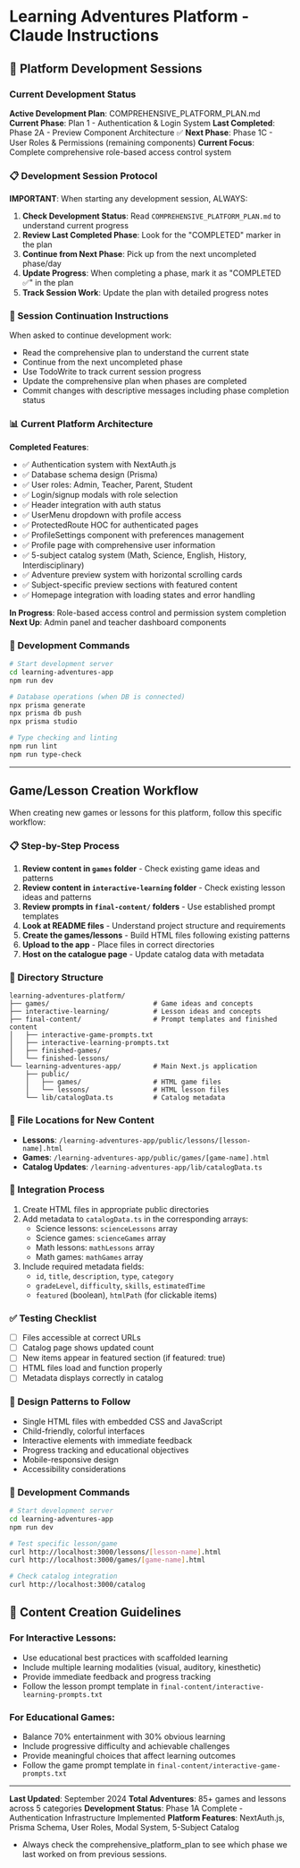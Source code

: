 # Learning Adventures Platform - Claude Instructions

## 🚀 Platform Development Sessions

### Current Development Status

**Active Development Plan**: COMPREHENSIVE_PLATFORM_PLAN.md
**Current Phase**: Plan 1 - Authentication & Login System
**Last Completed**: Phase 2A - Preview Component Architecture ✅
**Next Phase**: Phase 1C - User Roles & Permissions (remaining components)
**Current Focus**: Complete comprehensive role-based access control system

### 📋 Development Session Protocol

**IMPORTANT**: When starting any development session, ALWAYS:

1. **Check Development Status**: Read `COMPREHENSIVE_PLATFORM_PLAN.md` to understand current progress
2. **Review Last Completed Phase**: Look for the "COMPLETED" marker in the plan
3. **Continue from Next Phase**: Pick up from the next uncompleted phase/day
4. **Update Progress**: When completing a phase, mark it as "COMPLETED ✅" in the plan
5. **Track Session Work**: Update the plan with detailed progress notes

### 🎯 Session Continuation Instructions

When asked to continue development work:
- Read the comprehensive plan to understand the current state
- Continue from the next uncompleted phase
- Use TodoWrite to track current session progress
- Update the comprehensive plan when phases are completed
- Commit changes with descriptive messages including phase completion status

### 📊 Current Platform Architecture

**Completed Features**:
- ✅ Authentication system with NextAuth.js
- ✅ Database schema design (Prisma)
- ✅ User roles: Admin, Teacher, Parent, Student
- ✅ Login/signup modals with role selection
- ✅ Header integration with auth status
- ✅ UserMenu dropdown with profile access
- ✅ ProtectedRoute HOC for authenticated pages
- ✅ ProfileSettings component with preferences management
- ✅ Profile page with comprehensive user information
- ✅ 5-subject catalog system (Math, Science, English, History, Interdisciplinary)
- ✅ Adventure preview system with horizontal scrolling cards
- ✅ Subject-specific preview sections with featured content
- ✅ Homepage integration with loading states and error handling

**In Progress**: Role-based access control and permission system completion
**Next Up**: Admin panel and teacher dashboard components

### 🔄 Development Commands

```bash
# Start development server
cd learning-adventures-app
npm run dev

# Database operations (when DB is connected)
npx prisma generate
npx prisma db push
npx prisma studio

# Type checking and linting
npm run lint
npm run type-check
```

---

## Game/Lesson Creation Workflow

When creating new games or lessons for this platform, follow this specific workflow:

### 📋 Step-by-Step Process
1. **Review content in `games` folder** - Check existing game ideas and patterns
2. **Review content in `interactive-learning` folder** - Check existing lesson ideas and patterns
3. **Review prompts in `final-content/` folders** - Use established prompt templates
4. **Look at README files** - Understand project structure and requirements
5. **Create the games/lessons** - Build HTML files following existing patterns
6. **Upload to the app** - Place files in correct directories
7. **Host on the catalogue page** - Update catalog data with metadata

### 📁 Directory Structure
```
learning-adventures-platform/
├── games/                          # Game ideas and concepts
├── interactive-learning/           # Lesson ideas and concepts
├── final-content/                  # Prompt templates and finished content
│   ├── interactive-game-prompts.txt
│   ├── interactive-learning-prompts.txt
│   ├── finished-games/
│   └── finished-lessons/
└── learning-adventures-app/        # Main Next.js application
    ├── public/
    │   ├── games/                  # HTML game files
    │   └── lessons/                # HTML lesson files
    └── lib/catalogData.ts          # Catalog metadata
```

### 🎯 File Locations for New Content
- **Lessons**: `/learning-adventures-app/public/lessons/[lesson-name].html`
- **Games**: `/learning-adventures-app/public/games/[game-name].html`
- **Catalog Updates**: `/learning-adventures-app/lib/catalogData.ts`

### 🔄 Integration Process
1. Create HTML files in appropriate public directories
2. Add metadata to `catalogData.ts` in the corresponding arrays:
   - Science lessons: `scienceLessons` array
   - Science games: `scienceGames` array
   - Math lessons: `mathLessons` array
   - Math games: `mathGames` array
3. Include required metadata fields:
   - `id`, `title`, `description`, `type`, `category`
   - `gradeLevel`, `difficulty`, `skills`, `estimatedTime`
   - `featured` (boolean), `htmlPath` (for clickable items)

### ✅ Testing Checklist
- [ ] Files accessible at correct URLs
- [ ] Catalog page shows updated count
- [ ] New items appear in featured section (if featured: true)
- [ ] HTML files load and function properly
- [ ] Metadata displays correctly in catalog

### 🎨 Design Patterns to Follow
- Single HTML files with embedded CSS and JavaScript
- Child-friendly, colorful interfaces
- Interactive elements with immediate feedback
- Progress tracking and educational objectives
- Mobile-responsive design
- Accessibility considerations

### 🧪 Development Commands
```bash
# Start development server
cd learning-adventures-app
npm run dev

# Test specific lesson/game
curl http://localhost:3000/lessons/[lesson-name].html
curl http://localhost:3000/games/[game-name].html

# Check catalog integration
curl http://localhost:3000/catalog
```

## 📝 Content Creation Guidelines

### For Interactive Lessons:
- Use educational best practices with scaffolded learning
- Include multiple learning modalities (visual, auditory, kinesthetic)
- Provide immediate feedback and progress tracking
- Follow the lesson prompt template in `final-content/interactive-learning-prompts.txt`

### For Educational Games:
- Balance 70% entertainment with 30% obvious learning
- Include progressive difficulty and achievable challenges
- Provide meaningful choices that affect learning outcomes
- Follow the game prompt template in `final-content/interactive-game-prompts.txt`

---

**Last Updated**: September 2024
**Total Adventures**: 85+ games and lessons across 5 categories
**Development Status**: Phase 1A Complete - Authentication Infrastructure Implemented
**Platform Features**: NextAuth.js, Prisma Schema, User Roles, Modal System, 5-Subject Catalog
- Always check the comprehensive_platform_plan to see which phase we last worked on from previous sessions.